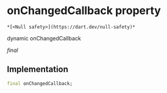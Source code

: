


# onChangedCallback property




    *[<Null safety>](https://dart.dev/null-safety)*


dynamic onChangedCallback
  
_final_






## Implementation

```dart
final onChangedCallback;


```







